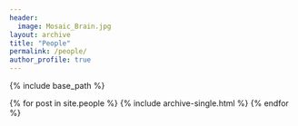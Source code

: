 ```yaml
---
header:
  image: Mosaic_Brain.jpg
layout: archive
title: "People"
permalink: /people/
author_profile: true
---
```



{% include base_path %}

{% for post in site.people %}
  {% include archive-single.html %}
{% endfor %}
